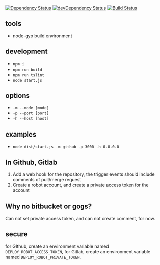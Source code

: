 [![Dependency Status](https://david-dm.org/plantain-00/deploy-robot.svg)](https://david-dm.org/plantain-00/deploy-robot)
[![devDependency Status](https://david-dm.org/plantain-00/deploy-robot/dev-status.svg)](https://david-dm.org/plantain-00/deploy-robot#info=devDependencies)
[![Build Status](https://travis-ci.org/plantain-00/deploy-robot.svg?branch=master)](https://travis-ci.org/plantain-00/deploy-robot)

## tools

+ node-gyp build environment

## development

+ `npm i`
+ `npm run build`
+ `npm run tslint`
+ `node start.js`

## options

+ `-m --mode [mode]`
+ `-p --port [port]`
+ `-h --host [host]`

## examples

+ `node dist/start.js -m github -p 3000 -h 0.0.0.0`

## In Github, Gitlab

1. Add a web hook for the repository, the trigger events should include comments of pull/merge request
2. Create a robot account, and create a private access token for the account

## Why no bitbucket or gogs?

Can not set private access token, and can not create comment, for now.

## secure

for GIthub, create an environment variable named `DEPLOY_ROBOT_ACCESS_TOKEN`, for Gitlab, create an environment variable named `DEPLOY_ROBOT_PRIVATE_TOKEN`.
